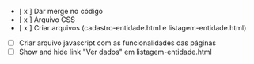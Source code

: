 - [ x ] Dar merge no código
- [ x ] Arquivo CSS
- [ x ] Criar arquivos (cadastro-entidade.html e listagem-entidade.html)
- [  ] Criar arquivo javascript com as funcionalidades das páginas 
- [  ] Show and hide link "Ver dados" em listagem-entidade.html
